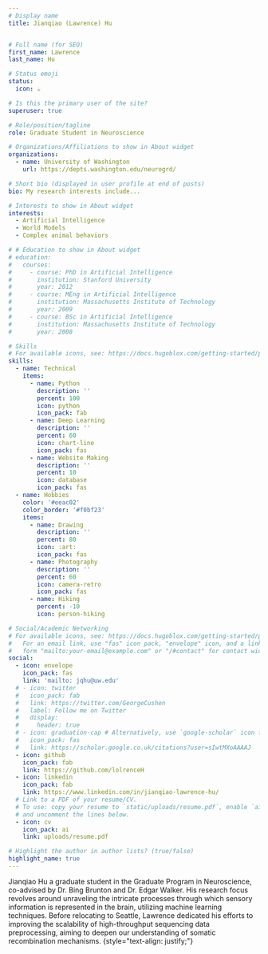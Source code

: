 ```yaml
---
# Display name
title: Jianqiao (Lawrence) Hu


# Full name (for SEO)
first_name: Lawrence
last_name: Hu

# Status emoji
status:
  icon: ☕️

# Is this the primary user of the site?
superuser: true

# Role/position/tagline
role: Graduate Student in Neuroscience

# Organizations/Affiliations to show in About widget
organizations:
  - name: University of Washington 
    url: https://depts.washington.edu/neurogrd/

# Short bio (displayed in user profile at end of posts)
bio: My research interests include...

# Interests to show in About widget
interests:
  - Artificial Intelligence
  - World Models
  - Complex animal behaviors

# # Education to show in About widget
# education:
#   courses:
#     - course: PhD in Artificial Intelligence
#       institution: Stanford University
#       year: 2012
#     - course: MEng in Artificial Intelligence
#       institution: Massachusetts Institute of Technology
#       year: 2009
#     - course: BSc in Artificial Intelligence
#       institution: Massachusetts Institute of Technology
#       year: 2008

# Skills
# For available icons, see: https://docs.hugoblox.com/getting-started/page-builder/#icons
skills:
  - name: Technical
    items:
      - name: Python
        description: ''
        percent: 100
        icon: python
        icon_pack: fab
      - name: Deep Learning
        description: ''
        percent: 60
        icon: chart-line
        icon_pack: fas
      - name: Website Making
        description: ''
        percent: 10
        icon: database
        icon_pack: fas
  - name: Hobbies
    color: '#eeac02'
    color_border: '#f0bf23'
    items:
      - name: Drawing
        description: ''
        percent: 80
        icon: :art:
        icon_pack: fas
      - name: Photography
        description: ''
        percent: 60
        icon: camera-retro
        icon_pack: fas
      - name: Hiking
        percent: -10
        icon: person-hiking

# Social/Academic Networking
# For available icons, see: https://docs.hugoblox.com/getting-started/page-builder/#icons
#   For an email link, use "fas" icon pack, "envelope" icon, and a link in the
#   form "mailto:your-email@example.com" or "/#contact" for contact widget.
social:
  - icon: envelope
    icon_pack: fas
    link: 'mailto: jqhu@uw.edu'
  # - icon: twitter
  #   icon_pack: fab
  #   link: https://twitter.com/GeorgeCushen
  #   label: Follow me on Twitter
  #   display:
  #     header: true
  # - icon: graduation-cap # Alternatively, use `google-scholar` icon from `ai` icon pack
  #   icon_pack: fas
  #   link: https://scholar.google.co.uk/citations?user=sIwtMXoAAAAJ
  - icon: github
    icon_pack: fab
    link: https://github.com/lolrenceH
  - icon: linkedin
    icon_pack: fab
    link: https://www.linkedin.com/in/jianqiao-lawrence-hu/
  # Link to a PDF of your resume/CV.
  # To use: copy your resume to `static/uploads/resume.pdf`, enable `ai` icons in `params.yaml`,
  # and uncomment the lines below.
  - icon: cv
    icon_pack: ai
    link: uploads/resume.pdf

# Highlight the author in author lists? (true/false)
highlight_name: true
---
```


Jianqiao Hu a graduate student in the Graduate Program in Neuroscience, co-advised by Dr. Bing Brunton and Dr. Edgar Walker. His research focus revolves around unraveling the intricate processes through which sensory information is represented in the brain, utilizing machine learning techniques. Before relocating to Seattle, Lawrence dedicated his efforts to improving the scalability of high-throughput sequencing data preprocessing, aiming to deepen our understanding of somatic recombination mechanisms.
{style="text-align: justify;"}
